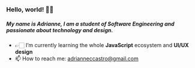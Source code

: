 # <h3>Hello, world! 🖖🏻</h3>


<h5>My name is Adrianne, I am a student of Software Engineering and passionate about technology and design.</h5>


- 👉🏻 I’m currently learning the whole **JavaScript** ecosystem and **UI/UX design**
- 📫 How to reach me: adrianneccastro@gmail.com
